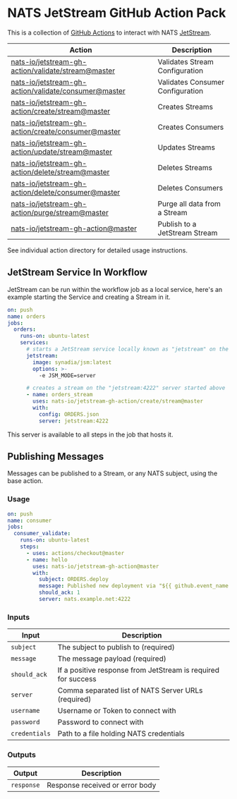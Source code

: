 # NATS JetStream GitHub Action Pack

This is a collection of [GitHub Actions](https://github.com/features/actions) to interact with NATS [JetStream](https://github.com/nats-io/jetstream#readme).

|Action|Description|
|------|-----------|
|[nats-io/jetstream-gh-action/validate/stream@master](https://github.com/nats-io/jetstream-gh-action/tree/master/validate/stream)|Validates Stream Configuration|
|[nats-io/jetstream-gh-action/validate/consumer@master](https://github.com/nats-io/jetstream-gh-action/tree/master/validate/consumer)|Validates Consumer Configuration|
|[nats-io/jetstream-gh-action/create/stream@master](https://github.com/nats-io/jetstream-gh-action/tree/master/create/strean)|Creates Streams|
|[nats-io/jetstream-gh-action/create/consumer@master](https://github.com/nats-io/jetstream-gh-action/tree/master/create/consumer)|Creates Consumers|
|[nats-io/jetstream-gh-action/update/stream@master](https://github.com/nats-io/jetstream-gh-action/tree/master/update/strean)|Updates Streams|
|[nats-io/jetstream-gh-action/delete/stream@master](https://github.com/nats-io/jetstream-gh-action/tree/master/delete/strean)|Deletes Streams|
|[nats-io/jetstream-gh-action/delete/consumer@master](https://github.com/nats-io/jetstream-gh-action/tree/master/delete/consumer)|Deletes Consumers|
|[nats-io/jetstream-gh-action/purge/stream@master](https://github.com/nats-io/jetstream-gh-action/tree/master/purge/stream)|Purge all data from a Stream|
|[nats-io/jetstream-gh-action@master](https://github.com/nats-io/jetstream-gh-action/)|Publish to a JetStream Stream|

See individual action directory for detailed usage instructions.

## JetStream Service In Workflow

JetStream can be run within the workflow job as a local service, here's an example starting the Service and creating a Stream in it.

```yaml
on: push
name: orders
jobs:
  orders:
    runs-on: ubuntu-latest
    services:
      # starts a JetStream service locally known as "jetstream" on the network
      jetstream:
        image: synadia/jsm:latest
        options: >-
          -e JSM_MODE=server

      # creates a stream on the "jetstream:4222" server started above
      - name: orders_stream
        uses: nats-io/jetstream-gh-action/create/stream@master
        with:
          config: ORDERS.json
          server: jetstream:4222
```

This server is available to all steps in the job that hosts it.

## Publishing Messages

Messages can be published to a Stream, or any NATS subject, using the base action.

### Usage

```yaml
on: push
name: consumer
jobs:
  consumer_validate:
    runs-on: ubuntu-latest
    steps:
      - uses: actions/checkout@master
      - name: hello
        uses: nats-io/jetstream-gh-action@master
        with:
          subject: ORDERS.deploy
          message: Published new deployment via "${{ github.event_name }}" in "${{ github.repository }}"
          should_ack: 1
          server: nats.example.net:4222
```

### Inputs

|Input|Description|
|-----|-----------|
|`subject`|The subject to publish to (required)|
|`message`|The message payload (required)|
|`should_ack`|If a positive response from JetStream is required for success|
|`server`|Comma separated list of NATS Server URLs (required)|
|`username`|Username or Token to connect with|
|`password`|Password to connect with|
|`credentials`|Path to a file holding NATS credentials|

### Outputs

|Output|Description|
|------|-----------|
|`response`|Response received or error body|
